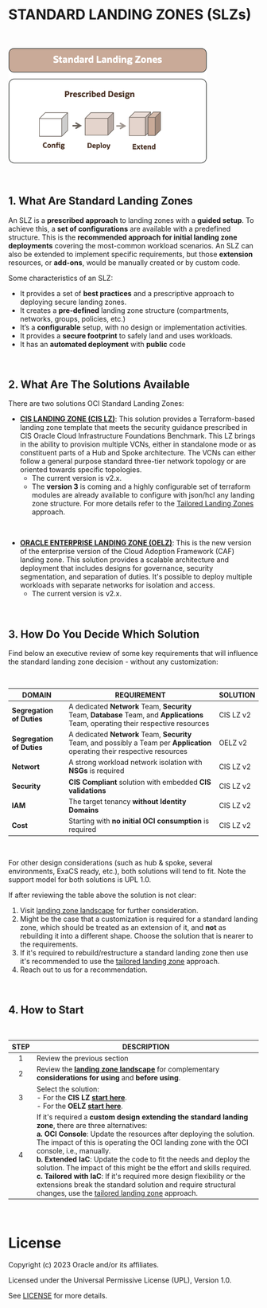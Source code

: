 # STANDARD LANDING ZONES (SLZs)

&nbsp; 

<img src="../images/lzf_standard.png" alt= “” width="400" height="value">

&nbsp; 

## 1. What Are Standard Landing Zones

An SLZ is a **prescribed approach** to landing zones with a **guided setup**. To achieve this, a **set of configurations** are available with a predefined structure. This is the **recommended approach for initial landing zone deployments** covering the most-common workload scenarios. An SLZ can also be extended to implement specific requirements, but those **extension** resources, or **add-ons**, would be manually created or by custom code.

Some characteristics of an SLZ:

- It provides a set of **best practices** and a prescriptive approach to deploying secure landing zones.
- It creates a **pre-defined** landing zone structure (compartments, networks, groups, policies, etc.)
- It’s a **configurable** setup, with no design or implementation activities.
- It provides a **secure footprint** to safely land and uses workloads.
- It has an **automated deployment** with **public** code


&nbsp; 

## 2. What Are The Solutions Available

There are two solutions OCI Standard Landing Zones:


* **[CIS LANDING ZONE (CIS LZ)](https://docs.oracle.com/en/solutions/cis-oci-benchmark/index.html)**:  This solution provides a Terraform-based landing zone template that meets the security guidance prescribed in CIS Oracle Cloud Infrastructure Foundations Benchmark. This LZ brings in the ability to provision multiple VCNs, either in standalone mode or as constituent parts of a Hub and Spoke architecture. The VCNs can either follow a general purpose standard three-tier network topology or are oriented towards specific topologies. 
  * The current version is v2.x.
  * The **version 3** is coming and a highly configurable set of terraform modules are already available to configure with json/hcl any landing zone structure. For more details refer to the [Tailored Landing Zones](/landing-zones/tailored_landing_zones/tailored_landing_zones.md) approach. 


&nbsp; 
* **[ORACLE ENTERPRISE LANDING ZONE (OELZ)](https://blogs.oracle.com/cloudsecurity/post/enterprise-scale-baseline-landing-zone-version2)**: This is the new version of the enterprise version of the Cloud Adoption Framework (CAF) landing zone. This solution provides a scalable architecture and deployment that includes designs for governance, security segmentation, and separation of duties. It's possible to deploy multiple workloads with separate networks for isolation and access.
  * The current version is v2.x.



&nbsp; 

## 3. How Do You Decide Which Solution

Find below an executive review of some key requirements that will influence the standard landing zone decision - without any customization:

&nbsp; 


| DOMAIN  |  REQUIREMENT | SOLUTION  |  
|---|---|---|
| **Segregation of Duties** | A dedicated **Network** Team, **Security** Team, **Database** Team, and **Applications** Team, operating their respective resources | CIS LZ v2 |
| **Segregation of Duties** | A dedicated **Network** Team, **Security** Team, and possibly a Team per **Application** operating their respective resources | OELZ v2 |
| **Networt** | A strong workload network isolation with **NSGs** is required | CIS LZ v2 |
| **Security** | **CIS Compliant** solution with embedded **CIS validations** | CIS LZ v2 |
| **IAM** | The target tenancy **without Identity Domains** | CIS LZ v2 |
| **Cost** | Starting with **no initial OCI consumption** is required | CIS LZ v2 |

&nbsp; 

For other design considerations (such as hub & spoke, several environments, ExaCS ready, etc.), both solutions will tend to fit. Note the support model for both solutions is UPL 1.0. 

If after reviewing the table above the solution is not clear: 
1. Visit [landing zone landscape](/landing-zones/commons/select_your_solution.pdf) for further consideration.
2. Might be the case that a customization is required for a standard landing zone, which should be treated as an extension of it, and **not** as rebuilding it into a different shape. Choose the solution that is nearer to the requirements.
3. If it's required to rebuild/restructure a standard landing zone then  use it's recommended to use the [tailored landing zone](/landing-zones/tailored_landing_zones/tailored_landing_zones.md) approach.
4. Reach out to us for a recommendation.

&nbsp; 

## 4. How to Start

&nbsp; 

| STEP  |   DESCRIPTION | 
|:---:|---|
| 1 | Review the previous section | 
| 2 | Review the [**landing zone landscape**](/landing-zones/commons/select_your_solution.pdf) for complementary **considerations for using** and **before using**.  |
|3 | Select the solution:<br>- For the **CIS LZ [start here](/landing-zones/standard_landing_zones/cis_lz_v2/cis_landing_zone_v2.md)**. <br>- For the **OELZ [start here](/landing-zones/standard_landing_zones/oelz_v2/oelz_v2.md)**.
| 4 | If it's required a **custom design extending the standard landing zone**, there are three alternatives: <br>**a. OCI Console**: Update the resources after deploying the solution. The impact of this is operating the OCI landing zone with the OCI console, i.e., manually.<br>**b. Extended IaC**: Update the code to fit the needs and deploy the solution. The impact of this might be the effort and skills required. <br>**c. Tailored with IaC**: If it's required more design flexibility or the extensions break the standard solution and require structural changes, use the [tailored landing zone](/landing-zones/tailored_landing_zones/tailored_landing_zones.md) approach.

   
&nbsp; 

# License

Copyright (c) 2023 Oracle and/or its affiliates.

Licensed under the Universal Permissive License (UPL), Version 1.0.

See [LICENSE](https://github.com/oracle-devrel/technology-engineering/blob/main/LICENSE) for more details.
